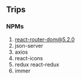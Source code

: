 ## Trips

### NPMs
1. react-router-dom@5.2.0
2. json-server
3. axios
4. react-icons
5. redux react-redux
6. immer
